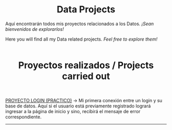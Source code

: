 <h1 align= center>Data Projects</h1>

Aquí encontrarán todos mis proyectos relacionados a los Datos. *¡Sean bienvenidos de explorarlos!*

Here you will find all my Data related projects. *Feel free to explore them!*
<br>
<br>

<h1 align=center>Proyectos realizados / Projects carried out</h1>
<br>

<a href= PRACTICO/Resumen.md>PROYECTO LOGIN (PRACTICO)</a>
  -> Mi primera conexión entre un login y su base de datos. Aquí si el usuario está previamente registrado logrará ingresar a la página de inicio y sino, recibirá el mensaje de error correspondiente. 
<hr>

